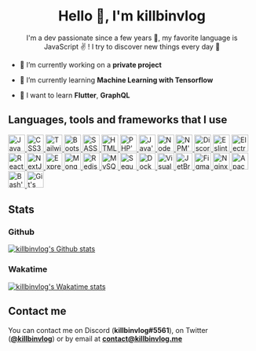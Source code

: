 <h1 align="center">Hello 👋, I'm killbinvlog</h1>
<p align="center">I'm a dev passionate since a few years 🤑, my favorite language is JavaScript ✌️ ! I try to discover new things every day 🤩</p>

- 🔭 I’m currently working on a **private project**

- 🌱 I’m currently learning **Machine Learning with Tensorflow**

- 🤩 I want to learn **Flutter**, **GraphQL**

<h2>Languages, tools and frameworks that I use</h2>
<a href="https://developer.mozilla.org/fr/docs/Web/JavaScript">
	<img src="https://cdn.jsdelivr.net/gh/devicons/devicon/icons/javascript/javascript-original.svg" width="34" alt="JavaScript's original logo">
</a>
<a href="https://developer.mozilla.org/fr/docs/Web/CSS">
	<img src="https://cdn.jsdelivr.net/gh/devicons/devicon/icons/css3/css3-original.svg" width="34" alt="CSS3's original logo">
</a>
<a href="https://tailwindcss.com">
	<img src="https://cdn.jsdelivr.net/gh/devicons/devicon/icons/tailwindcss/tailwindcss-plain.svg" width="34" alt="TailwindCSS's plain logo">
</a>
<a href="https://getbootstrap.com">
	<img src="https://cdn.jsdelivr.net/gh/devicons/devicon/icons/bootstrap/bootstrap-original.svg" width="34" alt="Bootstrap's original logo">
</a>
<a href="https://sass-lang.com">
	<img src="https://cdn.jsdelivr.net/gh/devicons/devicon/icons/sass/sass-original.svg" width="34" alt="SASS's original logo">
</a>
<a href="https://developer.mozilla.org/fr/docs/Web/HTML">
	<img src="https://cdn.jsdelivr.net/gh/devicons/devicon/icons/html5/html5-original.svg" width="34" alt="HTML5's original logo">
</a>
<a href="https://www.php.net">
	<img src="https://cdn.jsdelivr.net/gh/devicons/devicon/icons/php/php-original.svg" width="34" alt="PHP's original logo">
</a>
<a href="https://www.java.com">
	<img src="https://cdn.jsdelivr.net/gh/devicons/devicon/icons/java/java-original.svg" width="34" alt="Java's original logo">
</a>
<a href="https://www.nodejs.org">
	<img src="https://cdn.jsdelivr.net/gh/devicons/devicon/icons/nodejs/nodejs-original.svg" width="34" alt="NodeJS's original logo">
</a>
<a href="https://www.npmjs.com">
	<img src="https://cdn.jsdelivr.net/gh/devicons/devicon/icons/npm/npm-original-wordmark.svg" width="34" alt="NPM's original wordmark logo">
</a>
<a href="https://discord.js.org">
	<img src="https://cdn.jsdelivr.net/gh/devicons/devicon/icons/discordjs/discordjs-original.svg" width="34" alt="DiscordJS's original logo">
</a>
<a href="https://eslint.org">
	<img src="https://cdn.jsdelivr.net/gh/devicons/devicon/icons/eslint/eslint-original.svg" width="34" alt="Eslint's original logo">
</a>
<a href="https://www.electronjs.org">
	<img src="https://cdn.jsdelivr.net/gh/devicons/devicon/icons/electron/electron-original.svg" width="34" alt="Electron's original logo">
</a>
<a href="https://reactjs.org">
	<img src="https://cdn.jsdelivr.net/gh/devicons/devicon/icons/react/react-original.svg" width="34" alt="React's original logo">
</a>
<a href="https://nextjs.org">
	<img src="https://cdn.jsdelivr.net/gh/devicons/devicon/icons/nextjs/nextjs-original.svg" width="34" alt="NextJS's original logo">
</a>
<a href="https://expressjs.com">
	<img src="https://cdn.jsdelivr.net/gh/devicons/devicon/icons/express/express-original.svg" width="34" alt="ExpressJS's original logo">
</a>
<a href="https://www.mongodb.com">
	<img src="https://cdn.jsdelivr.net/gh/devicons/devicon/icons/mongodb/mongodb-original.svg" width="34" alt="MongoDB's original logo">
</a>
<a href="https://redis.io">
	<img src="https://cdn.jsdelivr.net/gh/devicons/devicon/icons/redis/redis-original.svg" width="34" alt="Redis's original logo">
</a>
<a href="https://www.mysql.com">
	<img src="https://cdn.jsdelivr.net/gh/devicons/devicon/icons/mysql/mysql-original.svg" width="34" alt="MySQL's original logo">
</a>
<a href="https://sequelize.org">
	<img src="https://cdn.jsdelivr.net/gh/devicons/devicon/icons/sequelize/sequelize-original.svg" width="34" alt="Sequelize's original logo">
</a>
<a href="https://www.docker.com">
	<img src="https://cdn.jsdelivr.net/gh/devicons/devicon/icons/docker/docker-original.svg" width="34" alt="Docker's original logo">
</a>
<a href="https://code.visualstudio.com">
	<img src="https://cdn.jsdelivr.net/gh/devicons/devicon/icons/vscode/vscode-original.svg" width="34" alt="Visual Studio Code's original logo">
</a>
<a href="https://www.jetbrains.com">
	<img src="https://cdn.jsdelivr.net/gh/devicons/devicon/icons/jetbrains/jetbrains-original.svg" width="34" alt="JetBrains's original logo">
</a>
<a href="https://www.figma.com">
	<img src="https://cdn.jsdelivr.net/gh/devicons/devicon/icons/figma/figma-original.svg" width="34" alt="Figma's original logo">
</a>
<a href="https://www.nginx.com">
	<img src="https://cdn.jsdelivr.net/gh/devicons/devicon/icons/nginx/nginx-original.svg" width="34" alt="Nginx's original logo">
</a>
<a href="https://httpd.apache.org">
	<img src="https://cdn.jsdelivr.net/gh/devicons/devicon/icons/apache/apache-original.svg" width="34" alt="Apache's original logo">
</a>
<a href="https://www.gnu.org/software/bash">
	<img src="https://cdn.jsdelivr.net/gh/devicons/devicon/icons/bash/bash-original.svg" width="34" alt="Bash's original logo">
</a>
<a href="https://git-scm.com">
	<img src="https://cdn.jsdelivr.net/gh/devicons/devicon/icons/git/git-original.svg" width="34" alt="Git's original logo">
</a>
<h2>Stats</h2>
<h3>Github</h3>
<a href="https://www.github.com/killbinvlog">
  <img src="https://github-readme-stats.vercel.app/api?username=killbinvlog&count_private=true&theme=dark" alt="killbinvlog's Github stats" />
</a>
<h3>Wakatime</h3>
<a href="https://www.wakatime.com/@killbinvlog">
  <img src="https://github-readme-stats.vercel.app/api/wakatime?username=killbinvlog&layout=compact&theme=dark" alt="killbinvlog's Wakatime stats" />
</a>
<h2>Contact me</h2>
<p>You can contact me on Discord (<strong>killbinvlog#5561</strong>), on Twitter (<a href="https://twitter.com/killbinvlog"><strong>@killbinvlog</strong></a>) or by email at <a href="mailto:contact@killbinvlog.me"><strong>contact@killbinvlog.me</strong></a></p>
